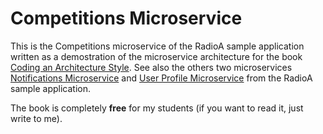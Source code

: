 # Competitions Microservice

This is the Competitions microservice of the RadioA sample application written as a demostration of the microservice architecture for the book [Coding an Architecture Style](https://leanpub.com/codinganarchitecturestyle). See also the others two microservices [Notifications Microservice](https://github.com/enriquemolinari/microservice-notifications) and [User Profile Microservice](https://github.com/enriquemolinari/microservice-userprofile) from the RadioA sample application.

The book is completely **free** for my students (if you want to read it, just write to me).